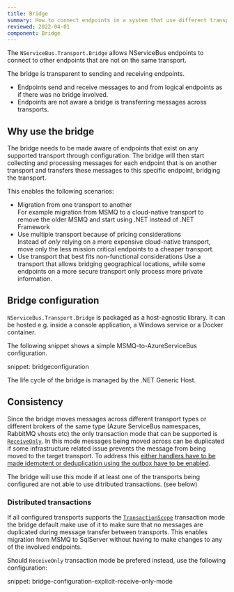 ```yaml
---
title: Bridge
summary: How to connect endpoints in a system that use different transports
reviewed: 2022-04-01
component: Bridge
---
```


The `NServiceBus.Transport.Bridge` allows NServiceBus endpoints to connect to other endpoints that are not on the same transport.

The bridge is transparent to sending and receiving endpoints.

- Endpoints send and receive messages to and from logical endpoints as if there was no bridge involved.
- Endpoints are not aware a bridge is transferring messages across transports.

## Why use the bridge

The bridge needs to be made aware of endpoints that exist on any supported transport through configuration. The bridge will then start collecting and processing messages for each endpoint that is on another transport and transfers these messages to this specific endpoint, bridging the transport.

This enables the following scenarios:

- Migration from one transport to another  
  For example migration from MSMQ to a cloud-native transport to remove the older MSMQ and start using .NET instead of .NET Framework
- Use multiple transport because of pricing considerations  
  Instead of *only* relying on a more expensive cloud-native transport, move only the less mission critical endpoints to a cheaper transport.
- Use transport that best fits non-functional considerations
  Use a transport that allows bridging geographical locations, while some endpoints on a more secure transport only process more private information.

## Bridge configuration

`NServiceBus.Transport.Bridge` is packaged as a host-agnostic library. It can be hosted e.g. inside a console application, a Windows service or a Docker container.

The following snippet shows a simple MSMQ-to-AzureServiceBus configuration.

snippet: bridgeconfiguration

The life cycle of the bridge is managed by the .NET Generic Host.

## Consistency

Since the bridge moves messages across different transport types or different brokers of the same type (Azure ServiceBus namespaces, RabbitMQ vhosts etc) the only transaction mode that can be supported is [`ReceiveOnly`](/transports/transactions.md#transactions-transport-transaction-receive-only). In this mode messages being moved across can be duplicated if some infrastructure related issue prevents the message from being moved to the target transport. To address this [either handlers have to be made idemotent or deduplication using the outbox have to be enabled](/transports/transactions.md#transactions-transport-transaction-receive-only-consistency-guarantees).

The bridge will use this mode if at least one of the transports being configured are not able to use ditributed transactions. (see below)

### Distributed transactions

If all configured transports supports the [`TransactionScope`](/transports/transactions.md#transactions-transaction-scope-distributed-transaction) transaction mode the bridge default make use of it to make sure that no messages are duplicated during message transfer between transports. This enables migration from MSMQ to SqlServer without having to make changes to any of the involved endpoints.

Should `ReceiveOnly` transaction mode be prefered instead, use the following configuration:

snippet: bridge-configuration-explicit-receive-only-mode
